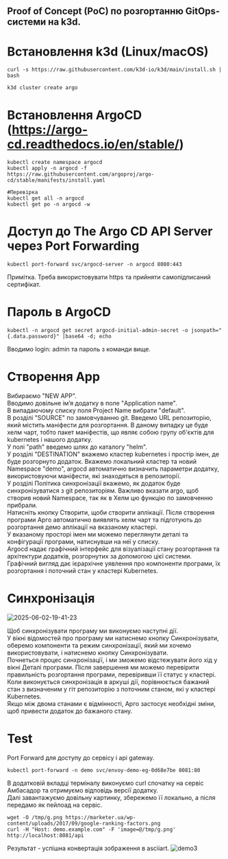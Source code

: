 ## Proof of Concept (PoC) по розгортанню GitOps-системи на k3d.

# Встановлення k3d (Linux/macOS)
```
curl -s https://raw.githubusercontent.com/k3d-io/k3d/main/install.sh | bash

k3d cluster create argo
```

# Встановлення ArgoCD (https://argo-cd.readthedocs.io/en/stable/)
```
kubectl create namespace argocd
kubectl apply -n argocd -f https://raw.githubusercontent.com/argoproj/argo-cd/stable/manifests/install.yaml

#Перевірка
kubectl get all -n argocd
kubectl get po -n argocd -w
```

# Доступ до The Argo CD API Server через Port Forwarding
```
kubectl port-forward svc/argocd-server -n argocd 8080:443
```
Примітка. Треба використовувати https та прийняти самопідписаний сертифікат.

# Пароль в ArgoCD
```
kubectl -n argocd get secret argocd-initial-admin-secret -o jsonpath="{.data.password}" |base64 -d; echo
```
Вводимо login: admin та пароль з команди вище.

# Створення App
Вибираємо "NEW APP". \
Вводимо довільне ім’я додатку в поле "Application name". \
В випадаючому списку поля Project Name вибрати "default". \
В розділі "SOURCE" по замовчуванню git. Введемо URL репозиторію, який містить маніфести для розгортання. В даному випадку це буде хелм чарт, тобто пакет маніфестів, що являє собою групу об'єктів для kubernetes і нашого додатку. \
У полі "path" введемо шлях до каталогу "helm".\
У розділі "DESTINATION" вкажемо кластер kubernetes і простір імен, де буде розгорнуто додаток. Вкажемо локальний кластер та новий Namespace "demo", argocd автоматично визначить параметри додатку, використовуючи маніфести, які знаходяться в репозиторії. \
У розділі Політика синхронізації вкажемо, як додаток буде синхронізуватися з git репозиторіям. Важливо вказати argo, щоб створив новий Namespace, так як в Хелм цю функцію по замовченню прибрали.\
Натисніть кнопку Створити, щоби створити аплікації. Після створення програми Арго автоматично виявлять хелм чарт та підготують до розгортання демо аплікації на вказаному кластері. \
У вказаному просторі імен ми можемо переглянути деталі та конфігурації програми, натиснувши на неї у списку.\
Argocd надає графічний інтерфейс для візуалізації стану розгортання та архітектури додатків, розгорнутих за допомогою цієї системи. \
Графічний вигляд дає ієрархічне уявлення про компоненти програми, їх розгортання і поточний стан у кластері Kubernetes.

# Синхронізація
![2025-06-02-19-41-23](https://github.com/user-attachments/assets/24248ada-4208-4e7d-ba70-8905c675630e)

Щоб синхронізувати програму ми виконуємо наступні дії. \
У вікні відомостей про програму ми натиснемо кнопку Синхронізувати, оберемо компоненти та режим синхронізації, який ми хочемо використовувати, і натиснемо кнопку Синхронізувати. \
Почнеться процес синхронізації, і ми зможемо відстежувати його хід у вікні Деталі програми. Після завершення ми можемо перевірити правильність розгортання програми, перевіривши її статус у кластері. \
Коли виконується синхронізація в аркуші дії, порівнюється бажаний стан з визначеним у гіт репозиторію з поточним станом, які у кластері Kubernetes. \
Якщо між двома станами є відмінності, Арго застосує необхідні зміни, щоб привести додаток до бажаного стану.

# Test
Port Forward для доступу до сервісу і api gateway.
```
kubectl port-forward -n demo svc/envoy-demo-eg-0d68e7be 8081:80
```
В додатковій вкладці терміналу виконуємо curl спочатку на сервіс Амбасадор та отримуємо відповідь версії додатку. \
Далі завантажуємо довільну картинку, збережемо її локально, а після передамо як пейлоад на сервіс.
```
wget -O /tmp/g.png https://marketer.ua/wp-content/uploads/2017/09/google-ranking-factors.png
curl -H "Host: demo.example.com" -F 'image=@/tmp/g.png' http://localhost:8081/api
```
Результат - успішна конвертація зображення в asciiart.
![demo3](https://github.com/user-attachments/assets/4851b79a-5d75-4c7c-9a5a-2179b3d41339)




